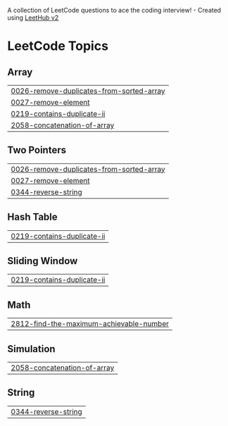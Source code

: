 A collection of LeetCode questions to ace the coding interview! - Created using [LeetHub v2](https://github.com/arunbhardwaj/LeetHub-2.0)
<!---LeetCode Topics Start-->
# LeetCode Topics
## Array
|  |
| ------- |
| [0026-remove-duplicates-from-sorted-array](https://github.com/yousafhub-w/Leetcode/tree/master/0026-remove-duplicates-from-sorted-array) |
| [0027-remove-element](https://github.com/yousafhub-w/Leetcode/tree/master/0027-remove-element) |
| [0219-contains-duplicate-ii](https://github.com/yousafhub-w/Leetcode/tree/master/0219-contains-duplicate-ii) |
| [2058-concatenation-of-array](https://github.com/yousafhub-w/Leetcode/tree/master/2058-concatenation-of-array) |
## Two Pointers
|  |
| ------- |
| [0026-remove-duplicates-from-sorted-array](https://github.com/yousafhub-w/Leetcode/tree/master/0026-remove-duplicates-from-sorted-array) |
| [0027-remove-element](https://github.com/yousafhub-w/Leetcode/tree/master/0027-remove-element) |
| [0344-reverse-string](https://github.com/yousafhub-w/Leetcode/tree/master/0344-reverse-string) |
## Hash Table
|  |
| ------- |
| [0219-contains-duplicate-ii](https://github.com/yousafhub-w/Leetcode/tree/master/0219-contains-duplicate-ii) |
## Sliding Window
|  |
| ------- |
| [0219-contains-duplicate-ii](https://github.com/yousafhub-w/Leetcode/tree/master/0219-contains-duplicate-ii) |
## Math
|  |
| ------- |
| [2812-find-the-maximum-achievable-number](https://github.com/yousafhub-w/Leetcode/tree/master/2812-find-the-maximum-achievable-number) |
## Simulation
|  |
| ------- |
| [2058-concatenation-of-array](https://github.com/yousafhub-w/Leetcode/tree/master/2058-concatenation-of-array) |
## String
|  |
| ------- |
| [0344-reverse-string](https://github.com/yousafhub-w/Leetcode/tree/master/0344-reverse-string) |
<!---LeetCode Topics End-->